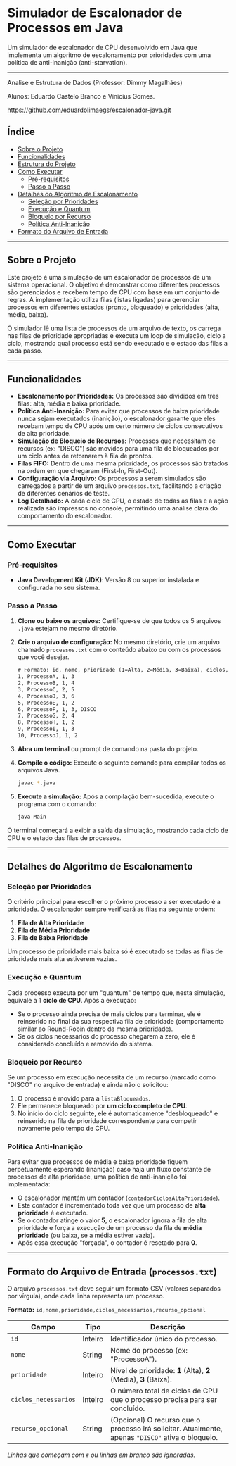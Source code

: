 # Simulador de Escalonador de Processos em Java



Um simulador de escalonador de CPU desenvolvido em Java que implementa um algoritmo de escalonamento por prioridades com uma política de anti-inanição (anti-starvation).

---
Analise e Estrutura de Dados (Professor: Dimmy Magalhães)

Alunos: Eduardo Castelo Branco e Vinicius Gomes.

https://github.com/eduardolimaegs/escalonador-java.git

## Índice

- [Sobre o Projeto](#sobre-o-projeto)
- [Funcionalidades](#funcionalidades)
- [Estrutura do Projeto](#estrutura-do-projeto)
- [Como Executar](#como-executar)
    - [Pré-requisitos](#pré-requisitos)
    - [Passo a Passo](#passo-a-passo)
- [Detalhes do Algoritmo de Escalonamento](#detalhes-do-algoritmo-de-escalonamento)
    - [Seleção por Prioridades](#seleção-por-prioridades)
    - [Execução e Quantum](#execução-e-quantum)
    - [Bloqueio por Recurso](#bloqueio-por-recurso)
    - [Política Anti-Inanição](#política-anti-inanição)
- [Formato do Arquivo de Entrada](#formato-do-arquivo-de-entrada-processostxt)

---

## Sobre o Projeto

Este projeto é uma simulação de um escalonador de processos de um sistema operacional. O objetivo é demonstrar como diferentes processos são gerenciados e recebem tempo de CPU com base em um conjunto de regras. A implementação utiliza filas (listas ligadas) para gerenciar processos em diferentes estados (pronto, bloqueado) e prioridades (alta, média, baixa).

O simulador lê uma lista de processos de um arquivo de texto, os carrega nas filas de prioridade apropriadas e executa um loop de simulação, ciclo a ciclo, mostrando qual processo está sendo executado e o estado das filas a cada passo.

---

## Funcionalidades

- **Escalonamento por Prioridades:** Os processos são divididos em três filas: alta, média e baixa prioridade.
- **Política Anti-Inanição:** Para evitar que processos de baixa prioridade nunca sejam executados (inanição), o escalonador garante que eles recebam tempo de CPU após um certo número de ciclos consecutivos de alta prioridade.
- **Simulação de Bloqueio de Recursos:** Processos que necessitam de recursos (ex: "DISCO") são movidos para uma fila de bloqueados por um ciclo antes de retornarem à fila de prontos.
- **Filas FIFO:** Dentro de uma mesma prioridade, os processos são tratados na ordem em que chegaram (First-In, First-Out).
- **Configuração via Arquivo:** Os processos a serem simulados são carregados a partir de um arquivo `processos.txt`, facilitando a criação de diferentes cenários de teste.
- **Log Detalhado:** A cada ciclo de CPU, o estado de todas as filas e a ação realizada são impressos no console, permitindo uma análise clara do comportamento do escalonador.

---


## Como Executar

### Pré-requisitos

- **Java Development Kit (JDK)**: Versão 8 ou superior instalada e configurada no seu sistema.

### Passo a Passo

1.  **Clone ou baixe os arquivos:** Certifique-se de que todos os 5 arquivos `.java` estejam no mesmo diretório.

2.  **Crie o arquivo de configuração:** No mesmo diretório, crie um arquivo chamado `processos.txt` com o conteúdo abaixo ou com os processos que você desejar.

    ```txt
    # Formato: id, nome, prioridade (1=Alta, 2=Média, 3=Baixa), ciclos, recurso (opcional)
    1, ProcessoA, 1, 3
    2, ProcessoB, 1, 4
    3, ProcessoC, 2, 5
    4, ProcessoD, 3, 6
    5, ProcessoE, 1, 2
    6, ProcessoF, 1, 3, DISCO
    7, ProcessoG, 2, 4
    8, ProcessoH, 1, 2
    9, ProcessoI, 1, 3
    10, ProcessoJ, 1, 2
    ```

3.  **Abra um terminal** ou prompt de comando na pasta do projeto.

4.  **Compile o código:** Execute o seguinte comando para compilar todos os arquivos Java.
    ```sh
    javac *.java
    ```

5.  **Execute a simulação:** Após a compilação bem-sucedida, execute o programa com o comando:
    ```sh
    java Main
    ```

O terminal começará a exibir a saída da simulação, mostrando cada ciclo de CPU e o estado das filas de processos.

---

## Detalhes do Algoritmo de Escalonamento

### Seleção por Prioridades

O critério principal para escolher o próximo processo a ser executado é a prioridade. O escalonador sempre verificará as filas na seguinte ordem:
1.  **Fila de Alta Prioridade**
2.  **Fila de Média Prioridade**
3.  **Fila de Baixa Prioridade**

Um processo de prioridade mais baixa só é executado se todas as filas de prioridade mais alta estiverem vazias.

### Execução e Quantum

Cada processo executa por um "quantum" de tempo que, nesta simulação, equivale a 1 **ciclo de CPU**. Após a execução:
- Se o processo ainda precisa de mais ciclos para terminar, ele é reinserido no final da sua respectiva fila de prioridade (comportamento similar ao Round-Robin dentro da mesma prioridade).
- Se os ciclos necessários do processo chegarem a zero, ele é considerado concluído e removido do sistema.

### Bloqueio por Recurso

Se um processo em execução necessita de um recurso (marcado como "DISCO" no arquivo de entrada) e ainda não o solicitou:
1.  O processo é movido para a `listaBloqueados`.
2.  Ele permanece bloqueado por **um ciclo completo de CPU**.
3.  No início do ciclo seguinte, ele é automaticamente "desbloqueado" e reinserido na fila de prioridade correspondente para competir novamente pelo tempo de CPU.

### Política Anti-Inanição

Para evitar que processos de média e baixa prioridade fiquem perpetuamente esperando (inanição) caso haja um fluxo constante de processos de alta prioridade, uma política de anti-inanição foi implementada:
- O escalonador mantém um contador (`contadorCiclosAltaPrioridade`).
- Este contador é incrementado toda vez que um processo de **alta prioridade** é executado.
- Se o contador atinge o valor **5**, o escalonador ignora a fila de alta prioridade e força a execução de um processo da fila de **média prioridade** (ou baixa, se a média estiver vazia).
- Após essa execução "forçada", o contador é resetado para **0**.

---

## Formato do Arquivo de Entrada (`processos.txt`)

O arquivo `processos.txt` deve seguir um formato CSV (valores separados por vírgula), onde cada linha representa um processo.

**Formato:** `id,nome,prioridade,ciclos_necessarios,recurso_opcional`

| Campo                 | Tipo    | Descrição                                                                                             |
| --------------------- | ------- | ------------------------------------------------------------------------------------------------------- |
| `id`                  | Inteiro | Identificador único do processo.                                                                        |
| `nome`                | String  | Nome do processo (ex: "ProcessoA").                                                                     |
| `prioridade`          | Inteiro | Nível de prioridade: **1** (Alta), **2** (Média), **3** (Baixa).                                          |
| `ciclos_necessarios`  | Inteiro | O número total de ciclos de CPU que o processo precisa para ser concluído.                                |
| `recurso_opcional`    | String  | (Opcional) O recurso que o processo irá solicitar. Atualmente, apenas `"DISCO"` ativa o bloqueio. |

*Linhas que começam com `#` ou linhas em branco são ignoradas.*